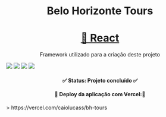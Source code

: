 <h1 align="center">Belo Horizonte Tours</h1>

<h1 align="center">
    <a href="https://pt-br.reactjs.org/">🔗 React</a>
</h1>
<p align="center">Framework utilizado para a criação deste projeto</p>

<img src="https://img.shields.io/github/issues/caiolucass/BhTours"/> <img src="https://img.shields.io/github/forks/caiolucass/BhTours"/> <img src="https://img.shields.io/github/stars/caiolucass/BhTours"/> <img src="	https://img.shields.io/github/license/caiolucass/BhTours"/>

<h4 align="center"> 
	✅  Status: Projeto concluído ✅ 
</h4>

<h4 align="center"> 
	🚀  Deploy da aplicação com Vercel:🚀 
</h4>
> https://vercel.com/caiolucass/bh-tours





